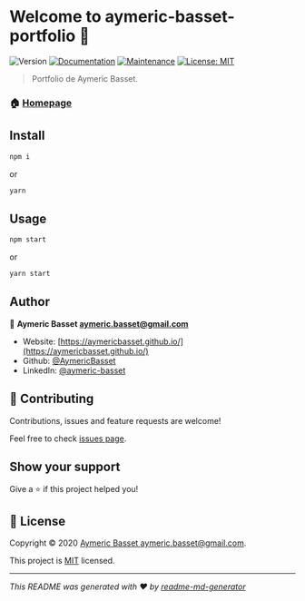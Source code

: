 # Welcome to aymeric-basset-portfolio 👋
![Version](https://img.shields.io/badge/version-0.2.0-blue.svg?cacheSeconds=2592000)
[![Documentation](https://img.shields.io/badge/documentation-yes-brightgreen.svg)](https://github.com/AymericBasset/portfolio_dev#readme)
[![Maintenance](https://img.shields.io/badge/Maintained%3F-yes-green.svg)](https://github.com/AymericBasset/portfolio_dev/graphs/commit-activity)
[![License: MIT](https://img.shields.io/github/license/AymericBasset/aymeric-basset-portfolio)](https://github.com/AymericBasset/portfolio_dev/blob/master/LICENSE)

> Portfolio de Aymeric Basset.

### 🏠 [Homepage](https://aymericbasset.github.io/)

## Install

```sh
npm i
```

or

```sh
yarn
```

## Usage

```sh
npm start
```

or

```sh
yarn start
```

## Author

👤 **Aymeric Basset <aymeric.basset@gmail.com>**

* Website: [https://aymericbasset.github.io/](https://aymericbasset.github.io/)
* Github: [@AymericBasset](https://github.com/AymericBasset)
* LinkedIn: [@aymeric-basset](https://linkedin.com/in/aymeric-basset)

## 🤝 Contributing

Contributions, issues and feature requests are welcome!

Feel free to check [issues page](https://github.com/AymericBasset/portfolio_dev/issues).

## Show your support

Give a ⭐️ if this project helped you!


## 📝 License

Copyright © 2020 [Aymeric Basset <aymeric.basset@gmail.com>](https://github.com/AymericBasset).

This project is [MIT](https://github.com/AymericBasset/portfolio_dev/LICENSE) licensed.

***
_This README was generated with ❤️ by [readme-md-generator](https://github.com/kefranabg/readme-md-generator)_